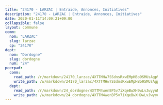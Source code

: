 ```yaml
---
title: "24170 - LARZAC | Entraide, Annonces, Initiatives"
description: "24170 - LARZAC | Entraide, Annonces, Initiatives"
date: 2020-01-11T14:09:21+09:00
collapsible: false
layout: commune
comm:
  nom: "LARZAC"
  slug: larzac
  cp: "24170"
dept:
  nom: "Dordogne"
  slug: dordogne
  num: "24"
peerpad:
  comm:
    read_path: /r/markdown/24170_larzac/4XTTMHw7SSdnsRxwEMpHBo9SMUsAgpVXDpf8GYpLFcmu5kdYm
    write_path: /w/markdown/24170_larzac/4XTTMHw7SSdnsRxwEMpHBo9SMUsAgpVXDpf8GYpLFcmu5kdYm-K3TgV7VBsEpGp4uoTEe9HXJjr25tBBGuWyeoWzQPXMSUSyD21v4Y12dtqB8vJZ8w4LwarUWqe8ysHsLem6Va9MLrZnhDcGvDidDmktMm4prqvN25c1BJ2xPgGNfDfTK7oHjWt1n1
  dept:
    read_path: /r/markdown/24_dordogne/4XTTM4wenBP5v7iXqeBwXH9wLvJwyyuNKzLxRyGzSZXmCuzgg
    write_path: /w/markdown/24_dordogne/4XTTM4wenBP5v7iXqeBwXH9wLvJwyyuNKzLxRyGzSZXmCuzgg-K3TgUusQQUSAmJPXozCTSBeqjqksxkVWGVxtHwEFrs5RuocQr8weKG2oQg7MVeg2F9Hhv7ggtBiBU8D9pdXEPa9M67VU3BzgAG9BCtQw3VY3Xcxk2YSegk3iUXMkpicGxxJr7mWp
---
```


